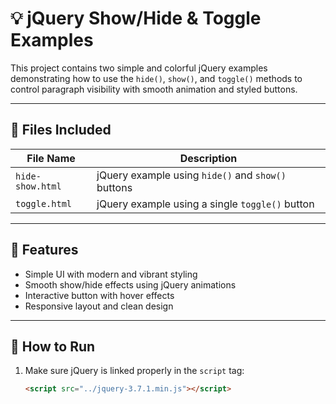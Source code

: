 # 💡 jQuery Show/Hide & Toggle Examples

This project contains two simple and colorful jQuery examples demonstrating how to use the `hide()`, `show()`, and `toggle()` methods to control paragraph visibility with smooth animation and styled buttons.

---

## 📁 Files Included

| File Name       | Description                                  |
|-----------------|----------------------------------------------|
| `hide-show.html`| jQuery example using `hide()` and `show()` buttons |
| `toggle.html`   | jQuery example using a single `toggle()` button   |

---

## 🧪 Features

- Simple UI with modern and vibrant styling
- Smooth show/hide effects using jQuery animations
- Interactive button with hover effects
- Responsive layout and clean design

---
## 🚀 How to Run

1. Make sure jQuery is linked properly in the `script` tag:
   ```html
   <script src="../jquery-3.7.1.min.js"></script>
